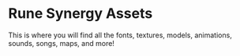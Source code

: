 # Rune Synergy Assets

This is where you will find all the fonts, textures, models, animations, sounds, songs, maps, and more!
